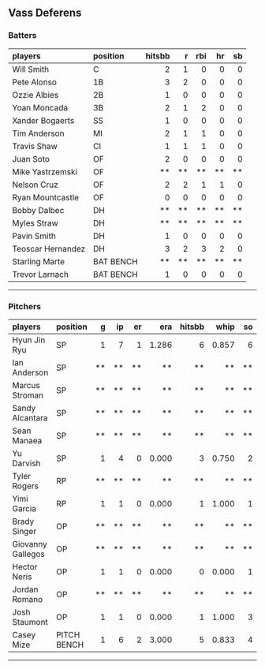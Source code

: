 ## Vass Deferens

### Batters

 
|players           |position  | hitsbb|  r| rbi| hr| sb| 
|:-----------------|:---------|------:|--:|---:|--:|--:| 
|Will Smith        |C         |      2|  1|   0|  0|  0| 
|Pete Alonso       |1B        |      3|  2|   0|  0|  0| 
|Ozzie Albies      |2B        |      1|  0|   0|  0|  0| 
|Yoan Moncada      |3B        |      2|  1|   2|  0|  0| 
|Xander Bogaerts   |SS        |      1|  0|   0|  0|  0| 
|Tim Anderson      |MI        |      2|  1|   1|  0|  0| 
|Travis Shaw       |CI        |      1|  1|   1|  0|  0| 
|Juan Soto         |OF        |      2|  0|   0|  0|  0| 
|Mike Yastrzemski  |OF        |     **| **|  **| **| **| 
|Nelson Cruz       |OF        |      2|  2|   1|  1|  0| 
|Ryan Mountcastle  |OF        |      0|  0|   0|  0|  0| 
|Bobby Dalbec      |DH        |     **| **|  **| **| **| 
|Myles Straw       |DH        |     **| **|  **| **| **| 
|Pavin Smith       |DH        |      1|  0|   0|  0|  0| 
|Teoscar Hernandez |DH        |      3|  2|   3|  2|  0| 
|Starling Marte    |BAT BENCH |     **| **|  **| **| **| 
|Trevor Larnach    |BAT BENCH |      1|  0|   0|  0|  0| 


* * *

### Pitchers

 
|players           |position    |  g| ip| er|   era| hitsbb|  whip| so|  w| sv| 
|:-----------------|:-----------|--:|--:|--:|-----:|------:|-----:|--:|--:|--:| 
|Hyun Jin Ryu      |SP          |  1|  7|  1| 1.286|      6| 0.857|  6|  1|  0| 
|Ian Anderson      |SP          | **| **| **|    **|     **|    **| **| **| **| 
|Marcus Stroman    |SP          | **| **| **|    **|     **|    **| **| **| **| 
|Sandy Alcantara   |SP          | **| **| **|    **|     **|    **| **| **| **| 
|Sean Manaea       |SP          | **| **| **|    **|     **|    **| **| **| **| 
|Yu Darvish        |SP          |  1|  4|  0| 0.000|      3| 0.750|  2|  0|  0| 
|Tyler Rogers      |RP          | **| **| **|    **|     **|    **| **| **| **| 
|Yimi Garcia       |RP          |  1|  1|  0| 0.000|      1| 1.000|  1|  0|  1| 
|Brady Singer      |OP          | **| **| **|    **|     **|    **| **| **| **| 
|Giovanny Gallegos |OP          | **| **| **|    **|     **|    **| **| **| **| 
|Hector Neris      |OP          |  1|  1|  0| 0.000|      0| 0.000|  1|  0|  1| 
|Jordan Romano     |OP          | **| **| **|    **|     **|    **| **| **| **| 
|Josh Staumont     |OP          |  1|  1|  0| 0.000|      1| 1.000|  3|  0|  0| 
|Casey Mize        |PITCH BENCH |  1|  6|  2| 3.000|      5| 0.833|  4|  1|  0| 


* * *


